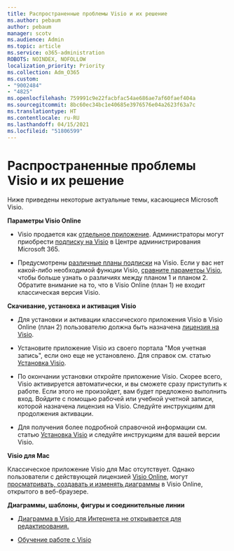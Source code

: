 ```yaml
---
title: Распространенные проблемы Visio и их решение
ms.author: pebaum
author: pebaum
manager: scotv
ms.audience: Admin
ms.topic: article
ms.service: o365-administration
ROBOTS: NOINDEX, NOFOLLOW
localization_priority: Priority
ms.collection: Adm_O365
ms.custom:
- "9002484"
- "4825"
ms.openlocfilehash: 759991c9e22facbfac54ae686ae7af60faef404a
ms.sourcegitcommit: 8bc60ec34bc1e40685e3976576e04a2623f63a7c
ms.translationtype: HT
ms.contentlocale: ru-RU
ms.lasthandoff: 04/15/2021
ms.locfileid: "51806599"
---
```

# <a name="visio-common-issues-and-resolutions"></a>Распространенные проблемы Visio и их решение

Ниже приведены некоторые актуальные темы, касающиеся Microsoft Visio.

**Параметры Visio Online**

- Visio продается как [отдельное приложение](https://products.office.com/visio/flowchart-software). Администраторы могут приобрести [подписку на Visio](https://docs.microsoft.com/alchemyinsights/purchase-visio-subscription) в Центре администрирования Microsoft 365.

- Предусмотрены [различные планы подписки](https://products.office.com/visio/microsoft-visio-plans-and-pricing-compare-visio-options) на Visio. Если у вас нет какой-либо необходимой функции Visio, [сравните параметры Visio](https://products.office.com/visio/microsoft-visio-plans-and-pricing-compare-visio-options), чтобы больше узнать о различиях между планом 1 и планом 2.  Обратите внимание на то, что в Visio Online (план 1) не входит классическая версия Visio.

**Скачивание, установка и активация Visio**

- Для установки и активации классического приложения Visio в Visio Online (план 2) пользователю должна быть назначена [лицензия на Visio](https://docs.microsoft.com/microsoft-365/admin/add-users/add-users).

- Установите приложение Visio из своего портала "Моя учетная запись", если оно еще не установлено. Для справок см. статью [Установка Visio](https://support.office.com/article/f98f21e3-aa02-4827-9167-ddab5b025710).

- По окончании установки откройте приложение Visio. Скорее всего, Visio активируется автоматически, и вы сможете сразу приступить к работе. Если этого не произойдет, вам будет предложено выполнить вход. Войдите с помощью рабочей или учебной учетной записи, которой назначена лицензия на Visio. Следуйте инструкциям для продолжения активации.

- Для получения более подробной справочной информации см. статью [Установка Visio](https://support.office.com/article/f98f21e3-aa02-4827-9167-ddab5b025710) и следуйте инструкциям для вашей версии Visio.

**Visio для Mac**

Классическое приложение Visio для Mac отсутствует. Однако пользователи с действующей лицензией [Visio Online](https://docs.microsoft.com/microsoft-365/admin/add-users/add-users), могут [просматривать, создавать и изменять диаграммы](https://support.office.com/article/06f04845-91b8-4e8f-881f-a43c970735fc) в Visio Online, открытого в веб-браузере.

**Диаграммы, шаблоны, фигуры и соединительные линии**

- [Диаграмма в Visio для Интернета не открывается для редактирования.](https://support.microsoft.com/office/ea4a23d3-21d3-4878-945e-cf1be4140357)

- [Обучение работе с Visio](https://support.office.com/article/visio-training-e058bcfa-1d90-4653-afc6-e84d54cf94a6)
